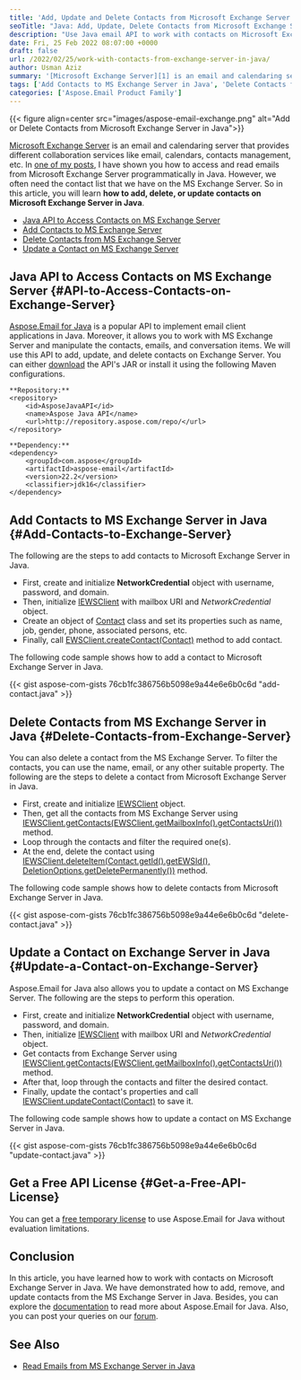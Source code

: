 ```yaml
---
title: 'Add, Update and Delete Contacts from Microsoft Exchange Server in Java'
seoTitle: "Java: Add, Update, Delete Contacts from Microsoft Exchange Server"
description: "Use Java email API to work with contacts on Microsoft Exchange Server in Java. Add, delete or update contacts from Exchange Server in Java."
date: Fri, 25 Feb 2022 08:07:00 +0000
draft: false
url: /2022/02/25/work-with-contacts-from-exchange-server-in-java/
author: Usman Aziz
summary: '[Microsoft Exchange Server][1] is an email and calendaring server that provides different collaboration services like email, calendars, contacts management, etc. In [one of my posts][2], I have shown you how to access and read emails from Microsoft Exchange Server programmatically in Java. However, we often need the contact list that we have on the MS Exchange Server. So in this article, you will learn **how to add, delete, or update contacts on Microsoft Exchange Server in Java**.'
tags: ['Add Contacts to MS Exchange Server in Java', 'Delete Contacts from MS Exchange Server in Java', 'Java API to Access Contacts on MS Exchange Server', 'Update a Contact on MS Exchange Server in Java']
categories: ['Aspose.Email Product Family']
---
```




{{< figure align=center src="images/aspose-email-exchange.png" alt="Add or Delete Contacts from Microsoft Exchange Server in Java">}}


[Microsoft Exchange Server][3] is an email and calendaring server that provides different collaboration services like email, calendars, contacts management, etc. In [one of my posts][4], I have shown you how to access and read emails from Microsoft Exchange Server programmatically in Java. However, we often need the contact list that we have on the MS Exchange Server. So in this article, you will learn **how to add, delete, or update contacts on Microsoft Exchange Server in Java**.

*   [Java API to Access Contacts on MS Exchange Server][5]
*   [Add Contacts to MS Exchange Server][6]
*   [Delete Contacts from MS Exchange Server][7]
*   [Update a Contact on MS Exchange Server][8]

## Java API to Access Contacts on MS Exchange Server {#API-to-Access-Contacts-on-Exchange-Server}

[Aspose.Email for Java][9] is a popular API to implement email client applications in Java. Moreover, it allows you to work with MS Exchange Server and manipulate the contacts, emails, and conversation items. We will use this API to add, update, and delete contacts on Exchange Server. You can either [download][10] the API's JAR or install it using the following Maven configurations.

```
**Repository:**
<repository>
    <id>AsposeJavaAPI</id>
    <name>Aspose Java API</name>
    <url>http://repository.aspose.com/repo/</url>
</repository>

**Dependency:**
<dependency>
    <groupId>com.aspose</groupId>
    <artifactId>aspose-email</artifactId>
    <version>22.2</version>
    <classifier>jdk16</classifier>
</dependency>
```

## Add Contacts to MS Exchange Server in Java {#Add-Contacts-to-Exchange-Server}

The following are the steps to add contacts to Microsoft Exchange Server in Java.

*   First, create and initialize **NetworkCredential** object with username, password, and domain.
*   Then, initialize [IEWSClient][11] with mailbox URI and _NetworkCredential_ object.
*   Create an object of [Contact][12] class and set its properties such as name, job, gender, phone, associated persons, etc.
*   Finally, call [EWSClient.createContact(Contact)][13] method to add contact.

The following code sample shows how to add a contact to Microsoft Exchange Server in Java.

{{< gist aspose-com-gists 76cb1fc386756b5098e9a44e6e6b0c6d "add-contact.java" >}}

## Delete Contacts from MS Exchange Server in Java {#Delete-Contacts-from-Exchange-Server}

You can also delete a contact from the MS Exchange Server. To filter the contacts, you can use the name, email, or any other suitable property. The following are the steps to delete a contact from Microsoft Exchange Server in Java.

*   First, create and initialize [IEWSClient][14] object.
*   Then, get all the contacts from MS Exchange Server using [IEWSClient.getContacts(EWSClient.getMailboxInfo().getContactsUri())][15] method.
*   Loop through the contacts and filter the required one(s).
*   At the end, delete the contact using [IEWSClient.deleteItem(Contact.getId().getEWSId(), DeletionOptions.getDeletePermanently())][16] method.

The following code sample shows how to delete contacts from Microsoft Exchange Server in Java.

{{< gist aspose-com-gists 76cb1fc386756b5098e9a44e6e6b0c6d "delete-contact.java" >}}

## Update a Contact on Exchange Server in Java {#Update-a-Contact-on-Exchange-Server}

Aspose.Email for Java also allows you to update a contact on MS Exchange Server. The following are the steps to perform this operation.

*   First, create and initialize **NetworkCredential** object with username, password, and domain.
*   Then, initialize [IEWSClient][17] with mailbox URI and _NetworkCredential_ object.
*   Get contacts from Exchange Server using [IEWSClient.getContacts(EWSClient.getMailboxInfo().getContactsUri())][18] method.
*   After that, loop through the contacts and filter the desired contact.
*   Finally, update the contact's properties and call [IEWSClient.updateContact(Contact)][19] to save it.

The following code sample shows how to update a contact on MS Exchange Server in Java.

{{< gist aspose-com-gists 76cb1fc386756b5098e9a44e6e6b0c6d "update-contact.java" >}}

## Get a Free API License {#Get-a-Free-API-License}

You can get a [free temporary license][20] to use Aspose.Email for Java without evaluation limitations.

## Conclusion

In this article, you have learned how to work with contacts on Microsoft Exchange Server in Java. We have demonstrated how to add, remove, and update contacts from the MS Exchange Server in Java. Besides, you can explore the [documentation][21] to read more about Aspose.Email for Java. Also, you can post your queries on our [forum][22].

## See Also

*   [Read Emails from MS Exchange Server in Java][23]




[1]: https://en.wikipedia.org/wiki/Microsoft_Exchange_Server
[2]: https://blog.aspose.com/2021/03/22/read-emails-from-ms-exchange-server-using-java/
[3]: https://en.wikipedia.org/wiki/Microsoft_Exchange_Server
[4]: https://blog.aspose.com/2021/03/22/read-emails-from-ms-exchange-server-using-java/
[5]: #API-to-Access-Contacts-on-Exchange-Server
[6]: #Add-Contacts-to-Exchange-Server
[7]: #Delete-Contacts-from-Exchange-Server
[8]: #Update-a-Contact-on-Exchange-Server
[9]: https://products.aspose.com/email/java
[10]: https://downloads.aspose.com/email/java
[11]: https://apireference.aspose.com/email/java/com.aspose.email/IEWSClient
[12]: https://apireference.aspose.com/email/java/com.aspose.email/Contact
[13]: https://apireference.aspose.com/email/java/com.aspose.email/IEWSClient#createContact(com.aspose.email.Contact)
[14]: https://apireference.aspose.com/email/java/com.aspose.email/IEWSClient
[15]: https://apireference.aspose.com/email/java/com.aspose.email/IEWSClient#getContacts(java.lang.String)
[16]: https://apireference.aspose.com/email/java/com.aspose.email/IEWSClient#deleteItem(java.lang.String,%20com.aspose.email.DeletionOptions)
[17]: https://apireference.aspose.com/email/java/com.aspose.email/IEWSClient
[18]: https://apireference.aspose.com/email/java/com.aspose.email/IEWSClient#getContacts(java.lang.String)
[19]: https://apireference.aspose.com/email/java/com.aspose.email/IEWSClient#updateContact(com.aspose.email.Contact)
[20]: https://purchase.aspose.com/temporary-license
[21]: https://docs.aspose.com/email/java/
[22]: https://forum.aspose.com/
[23]: https://blog.aspose.com/2021/03/22/read-emails-from-ms-exchange-server-using-java/




